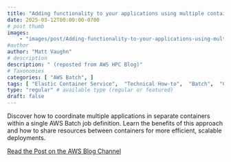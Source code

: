 ```yaml
---
title: "Adding functionality to your applications using multiple containers in AWS Batch"
date: 2025-03-12T00:00:00-0700
# post thumb
images:
    - "images/post/Adding-functionality-to-your-applications-using-multiple-containers-in-AWS-Batch-1120x630.png"
#author
author: "Matt Vaughn"
# description
description: " (reposted from AWS HPC Blog)"
# Taxonomies
categories: [ "AWS Batch", ]
tags: [ "Elastic Container Service",  "Technical How-to",  "Batch",  "Compute",  "HPC",  "Containers",  "Best Practices",  "hpcblog", ]
type: "regular" # available type (regular or featured)
draft: false
---
```


Discover how to coordinate multiple applications in separate containers within a single AWS Batch job definition. Learn the benefits of this approach and how to share resources between containers for more efficient, scalable deployments.

<a href="https://aws.amazon.com/blogs/hpc/adding-functionality-to-your-applications-using-multiple-containers-in-aws-batch/" class="btn btn-primary btn-lg active" role="button" aria-pressed="true" style="margin-top: 8px;">Read the Post on the AWS Blog Channel</a>